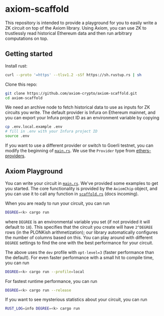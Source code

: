 # axiom-scaffold

This repository is intended to provide a playground for you to easily write a ZK circuit on top of the Axiom library.
Using Axiom, you can use ZK to trustlessly read historical Ethereum data and then run arbitrary computations on top.

## Getting started

Install rust:

```bash
curl --proto '=https' --tlsv1.2 -sSf https://sh.rustup.rs | sh
```

Clone this repo:

```bash
git clone https://github.com/axiom-crypto/axiom-scaffold.git
cd axiom-scaffold
```

We need an archive node to fetch historical data to use as inputs for ZK circuits you write.
The default provider is Infura on Ethereum mainnet, and you can export your Infura project ID as an environment variable
by copying

```bash
cp .env.local.example .env
# fill in .env with your Infura project ID
source .env
```

If you want to use a different provider or switch to Goerli testnet, you can modify the beginning of [`main.rs`](src/main.rs).
We use the `Provider` type from [ethers-providers](https://crates.io/crates/ethers-providers).

## Axiom Playground

You can write your circuit in [`main.rs`](src/main.rs). We've provided some examples to get you started.
The core functionality is provided by the `AxiomChip` object, and you can use it to call any function in [`scaffold.rs`](src/scaffold.rs) (docs incoming).

When you are ready to run your circuit, you can run

```bash
DEGREE=<k> cargo run
```

where `DEGREE` is an environmental variable you set (if not provided it will default to `18`).
This specifies that the circuit you create will have `2^DEGREE` rows (in the PLONKish arithmetization); our library automatically configures the number of columns based on this.
You can play around with different `DEGREE` settings to find the one with the best performance for your circuit.

The above uses the `dev` profile with `opt-level=3` (faster performance than the default). For even faster performance with a small hit to compile time, you can run

```bash
DEGREE=<k> cargo run --profile=local
```

For fastest runtime performance, you can run

```bash
DEGREE=<k> cargo run --release
```

If you want to see mysterious statistics about your circuit, you can run

```bash
RUST_LOG=info DEGREE=<k> cargo run
```
